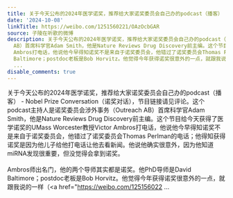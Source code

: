 ```yaml
---
title: 关于今天公布的2024年医学诺奖，推荐给大家诺奖委员会自己办的podcast（播客） - Nobel Prize Conversation（诺奖对话），节目链接请见评论。这个podcast主持人...
date: '2024-10-08'
linkTitle: https://weibo.com/1251560221/OAzOcbGAR
source: 子陵在听歌的微博
description: 关于今天公布的2024年医学诺奖，推荐给大家诺奖委员会自己办的podcast（播客） - Nobel Prize Conversation（诺奖对话），节目链接请见评论。这个podcast主持人是诺奖委员会涉外事务（Outreach
  AB）首席科学官Adam Smith，他是Nature Reviews Drug Discovery前主编。这个节目给今天获得了医学诺奖的UMass Worcester教授Victor
  Ambros打电话，他说他今早得知诺奖不是来自于诺奖委员会，他错过了诺奖委员会Thomas Perlman的电话；他得知获得诺奖是因为他儿子给他打电话让他去看新闻。他说他确实很意外，因为他知道miRNA发现很重要，但没觉得会拿到诺奖。<br><br>Ambros师出名门，他的两个导师其实都是诺奖。他PhD导师是David
  Baltimore；postdoc老板是Bob Horvitz。他觉得今年获得诺奖很意外的一点，就跟我说的一样（<a href="https://weibo.com/125156022
  ...
disable_comments: true
---
```

关于今天公布的2024年医学诺奖，推荐给大家诺奖委员会自己办的podcast（播客） - Nobel Prize Conversation（诺奖对话），节目链接请见评论。这个podcast主持人是诺奖委员会涉外事务（Outreach AB）首席科学官Adam Smith，他是Nature Reviews Drug Discovery前主编。这个节目给今天获得了医学诺奖的UMass Worcester教授Victor Ambros打电话，他说他今早得知诺奖不是来自于诺奖委员会，他错过了诺奖委员会Thomas Perlman的电话；他得知获得诺奖是因为他儿子给他打电话让他去看新闻。他说他确实很意外，因为他知道miRNA发现很重要，但没觉得会拿到诺奖。<br><br>Ambros师出名门，他的两个导师其实都是诺奖。他PhD导师是David Baltimore；postdoc老板是Bob Horvitz。他觉得今年获得诺奖很意外的一点，就跟我说的一样（<a href="https://weibo.com/125156022 ...